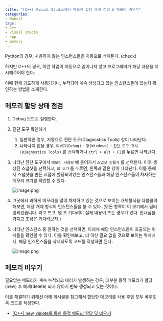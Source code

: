 ```yaml
---
title: "[C++] Visual Studio에서 메모리 할당 상태 점검 & 메모리 비우기"
categories:
- Manual
tags:
- C++
- Visual Studio
- cpp
- memory
---
```


Python의 경우, 사용하지 않는 인스턴스들은 자동으로 삭제된다. (check)

하지만 C++의 경우, 이런 작업이 자동으로 일어나지 않고 프로그래머가 해당 내용을 지시해주어야 한다.

이때 현재 과도하게 사용되거나, 누적되어  계속 생성되고 있는 인스턴스들이 있는지 확인하는 방법을 소개한다.

## 메모리 할당 상태 점검

1. Debug 모드로 실행한다.
2. 진단 도구 확인하기
    1. 일반적인 경우, 자동으로 진단 도구(Diagnostics Tools) 창이 나타난다.
    2. 나타나지 않을 경우, `디버그(Debug)` - `창(Windows)` - `진단 도구 표시(Diagnostics Tools)` 를 선택하거나 `ctrl + alt + F2`를 누르면 나타난다.
3. 나타난 진단 도구에서 `메모리 사용량` 에 들어가서 `스냅샷 만들기` 를 선택한다. 이후 생성된 스냅샷을 선택하고, `힙 보기` 를 누르면, 왼쪽과 같은 창이 나타난다. 이를 통해서 스냅샷을 만든 시점에 할당되어있는 인스턴스들과 해당 인스턴스들이 차지하는 메모리 크기를 확인할 수 있다.
    
    ![image.png](../../assets/images/2024-10-29-cpp-visual-studio-check-memory/image.png)
    
4. 그곳에서 과하게 메모리를 많이 차지하고 있는 것으로 보이는 개체형식을 더블클릭 해보면, 해당 개체 형식의 인스턴스들을 볼 수 있다. (모든 항목이 이 보기에서 필터링되었습니다. 라고 뜨고, 몇 초 기다려야 실제 내용이 뜨는 경우가 있다. 인내심을 가지고 조금은 기다려보자.)
5. 나타난 인스턴스 중 원하는 것을 선택하면, 아래에 해당 인스턴스들이 호출되는 위치들을 확인할 수 있다. 이를 확인해보고, 더 이상 필요 없을 것으로 보이는 위치에서, 해당 인스턴스들을 삭제하도록 코드를 작성하면 된다.
    
    ![image.png](../../assets/images/2024-10-29-cpp-visual-studio-check-memory/image%201.png)
    

## 메모리 비우기

필요없는 메모리가 계속 누적되고 에러가 발생하는 경우, 대부분 동적 메모리가 할당(new) 후 해제(delete) 되지 않아서 반복 생성되고 있는 것이다.

이를 해결하기 위해선 아래 게시글을 참고해서 할당한 메모리를 사용 후엔 모두 비우도록 코드를 작성한다.

- [[C++] new, delete를 통한 동적 메모리 할당 및 비우기](%5BC++%5D%20new,%20delete%E1%84%85%E1%85%B3%E1%86%AF%20%E1%84%90%E1%85%A9%E1%86%BC%E1%84%92%E1%85%A1%E1%86%AB%20%E1%84%83%E1%85%A9%E1%86%BC%E1%84%8C%E1%85%A5%E1%86%A8%20%E1%84%86%E1%85%A6%E1%84%86%E1%85%A9%E1%84%85%E1%85%B5%20%E1%84%92%E1%85%A1%E1%86%AF%E1%84%83%E1%85%A1%E1%86%BC%20%E1%84%86%20465a83dc863044d38e436731ab504e05.md)